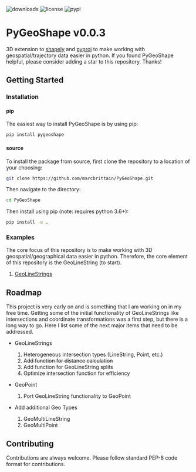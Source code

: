 ![downloads](https://img.shields.io/pypi/dm/pygeoshape) ![license](https://img.shields.io/pypi/l/pygeoshape?color=blue) ![pypi](https://img.shields.io/pypi/v/pygeoshape)

# PyGeoShape v0.0.3
3D extension to [shapely](https://github.com/shapely/shapely/tree/main) and [pyproj](https://github.com/pyproj4/pyproj) to make working with geospatial/trajectory data easier in python. If you found PyGeoShape helpful, please consider adding a star to this repository. Thanks!

## Getting Started
### Installation

#### pip
The easiest way to install PyGeoShape is by using pip:

```bash
pip install pygeoshape
```

#### source

To install the package from source, first clone the repository to a location of your choosing:

```bash
git clone https://github.com/marcbrittain/PyGeoShape.git

```

Then navigate to the directory:

```bash
cd PyGeoShape
```

Then install using pip (note: requires python 3.6+):

```bash
pip install -e .
```

### Examples
The core focus of this repository is to make working with 3D geospatial/geographical data easier in python. Therefore, the core element of this repository is the GeoLineString (to start).

1. [GeoLineStrings](https://github.com/marcbrittain/PyGeoShape/blob/main/Examples/Example%20-%20GeoLineStrings.ipynb)

## Roadmap

This project is very early on and is something that I am working on in my free time. Getting some of the initial functionality of GeoLineStrings like intersections and coordinate transformations was a first step, but there is a long way to go. Here I list some of the next major items that need to be addressed.

* GeoLineStrings
  1. Heterogeneous intersection types (LineString, Point, etc.)
  2. ~~Add function for distance calculation~~
  3. Add function for GeoLineString splits
  4. Optimize intersection function for efficiency


* GeoPoint
  1. Port GeoLineString functionality to GeoPoint


* Add additional Geo Types
  1. GeoMultiLineString
  2. GeoMultiPoint



## Contributing

Contributions are always welcome. Please follow standard PEP-8 code format for contributions.
